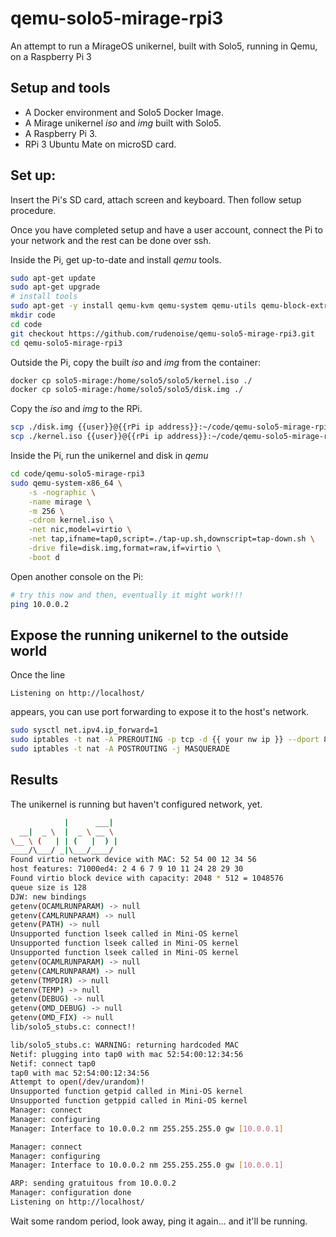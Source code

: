 # qemu-solo5-mirage-rpi3

An attempt to run a MirageOS unikernel, built with Solo5, running in Qemu, on a Raspberry Pi 3

## Setup and tools

* A Docker environment and Solo5 Docker Image.
* A Mirage unikernel _iso_ and _img_ built with Solo5.
* A Raspberry Pi 3.
* RPi 3 Ubuntu Mate on microSD card.

## Set up:

Insert the Pi's SD card, attach screen and keyboard. Then follow
setup procedure.

Once you have completed setup and have a user account, connect the
Pi to your network and the rest can be done over ssh.

Inside the Pi, get up-to-date and install _qemu_ tools.
```sh
sudo apt-get update
sudo apt-get upgrade
# install tools
sudo apt-get -y install qemu-kvm qemu-system qemu-utils qemu-block-extra qemu-user git vim bridge-utils uml-utilities
mkdir code
cd code
git checkout https://github.com/rudenoise/qemu-solo5-mirage-rpi3.git
cd qemu-solo5-mirage-rpi3
```

Outside the Pi, copy the built _iso_ and _img_ from the container:
```sh
docker cp solo5-mirage:/home/solo5/solo5/kernel.iso ./
docker cp solo5-mirage:/home/solo5/solo5/disk.img ./
```

Copy the _iso_ and _img_ to the RPi.
```sh
scp ./disk.img {{user}}@{{rPi ip address}}:~/code/qemu-solo5-mirage-rpi3
scp ./kernel.iso {{user}}@{{rPi ip address}}:~/code/qemu-solo5-mirage-rpi3
```

Inside the Pi, run the unikernel and disk in _qemu_
```sh
cd code/qemu-solo5-mirage-rpi3
sudo qemu-system-x86_64 \
    -s -nographic \
    -name mirage \
    -m 256 \
    -cdrom kernel.iso \
    -net nic,model=virtio \
    -net tap,ifname=tap0,script=./tap-up.sh,downscript=tap-down.sh \
    -drive file=disk.img,format=raw,if=virtio \
    -boot d
```

Open another console on the Pi: 
```sh
# try this now and then, eventually it might work!!!
ping 10.0.0.2
```

## Expose the running unikernel to the outside world

Once the line
```
Listening on http://localhost/
```
appears, you can use port forwarding to expose it to the host's network.

```sh
sudo sysctl net.ipv4.ip_forward=1
sudo iptables -t nat -A PREROUTING -p tcp -d {{ your nw ip }} --dport 8080 -j DNAT --to-destination 10.0.0.2:80
sudo iptables -t nat -A POSTROUTING -j MASQUERADE
```

## Results

The unikernel is running but haven't configured network, yet.
```sh
            |      ___|
  __|  _ \  |  _ \ __ \
\__ \ (   | | (   |  ) |
____/\___/ _|\___/____/
Found virtio network device with MAC: 52 54 00 12 34 56
host features: 71000ed4: 2 4 6 7 9 10 11 24 28 29 30
Found virtio block device with capacity: 2048 * 512 = 1048576
queue size is 128
DJW: new bindings
getenv(OCAMLRUNPARAM) -> null
getenv(CAMLRUNPARAM) -> null
getenv(PATH) -> null
Unsupported function lseek called in Mini-OS kernel
Unsupported function lseek called in Mini-OS kernel
Unsupported function lseek called in Mini-OS kernel
getenv(OCAMLRUNPARAM) -> null
getenv(CAMLRUNPARAM) -> null
getenv(TMPDIR) -> null
getenv(TEMP) -> null
getenv(DEBUG) -> null
getenv(OMD_DEBUG) -> null
getenv(OMD_FIX) -> null
lib/solo5_stubs.c: connect!!

lib/solo5_stubs.c: WARNING: returning hardcoded MAC
Netif: plugging into tap0 with mac 52:54:00:12:34:56
Netif: connect tap0
tap0 with mac 52:54:00:12:34:56
Attempt to open(/dev/urandom)!
Unsupported function getpid called in Mini-OS kernel
Unsupported function getppid called in Mini-OS kernel
Manager: connect
Manager: configuring
Manager: Interface to 10.0.0.2 nm 255.255.255.0 gw [10.0.0.1]

Manager: connect
Manager: configuring
Manager: Interface to 10.0.0.2 nm 255.255.255.0 gw [10.0.0.1]

ARP: sending gratuitous from 10.0.0.2
Manager: configuration done
Listening on http://localhost/
```

Wait some random period, look away, ping it again... and it'll be running.
